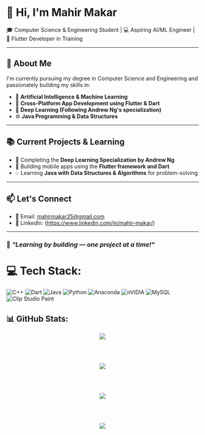  # 👋 Hi, I'm Mahir Makar

🎓 Computer Science & Engineering Student | 💻 Aspiring AI/ML Engineer | 📱 Flutter Developer in Training

---

## 🚀 About Me

I'm currently pursuing my degree in Computer Science and Engineering and passionately building my skills in:

- 🤖 **Artificial Intelligence & Machine Learning**  
- 📱 **Cross-Platform App Development using Flutter & Dart**  
- 🧠 **Deep Learning (Following Andrew Ng's specialization)**  
- ⚙️ **Java Programming & Data Structures**

---

## 📚 Current Projects & Learning

- 🔬 Completing the **Deep Learning Specialization by Andrew Ng**
- 🚀 Building mobile apps using the **Flutter framework and Dart**
- 💡 Learning **Java with Data Structures & Algorithms** for problem-solving
---

## 📫 Let's Connect

- 📧 Email: mahirmakar25@gmail.com
- 💼 LinkedIn: (https://www.linkedin.com/in/mahir-makar/)
---

### 🔭 *"Learning by building — one project at a time!"*



# 💻 Tech Stack:
![C++](https://img.shields.io/badge/c++-%2300599C.svg?style=for-the-badge&logo=c%2B%2B&logoColor=white) ![Dart](https://img.shields.io/badge/dart-%230175C2.svg?style=for-the-badge&logo=dart&logoColor=white) ![Java](https://img.shields.io/badge/java-%23ED8B00.svg?style=for-the-badge&logo=openjdk&logoColor=white) ![Python](https://img.shields.io/badge/python-3670A0?style=for-the-badge&logo=python&logoColor=ffdd54) ![Anaconda](https://img.shields.io/badge/Anaconda-%2344A833.svg?style=for-the-badge&logo=anaconda&logoColor=white) ![nVIDIA](https://img.shields.io/badge/cuda-000000.svg?style=for-the-badge&logo=nVIDIA&logoColor=green) ![MySQL](https://img.shields.io/badge/mysql-4479A1.svg?style=for-the-badge&logo=mysql&logoColor=white) ![Clip Studio Paint](https://img.shields.io/badge/ClipStudioPaint-%23CFD3D3.svg?style=for-the-badge&logo=ClipStudioPaint&logoColor=white)
## 📊 GitHub Stats:

<div align="center">

  <img src="https://github-readme-stats.vercel.app/api?username=mahir-bot-2003&theme=tokyonight&hide_border=false&include_all_commits=true&count_private=true" />
  
  <br/><br/>

  <img src="https://nirzak-streak-stats.vercel.app/?user=mahir-bot-2003&theme=tokyonight&hide_border=false" />
  
  <br/><br/>

  <img src="https://github-readme-stats.vercel.app/api/top-langs/?username=mahir-bot-2003&theme=tokyonight&hide_border=false&include_all_commits=true&count_private=true&layout=compact" />
  
  <br/><br/>

  [![](https://visitcount.itsvg.in/api?id=mahir-bot-2003&icon=0&color=0)](https://visitcount.itsvg.in)

</div>



<!-- Proudly created with GPRM ( https://gprm.itsvg.in ) -->

